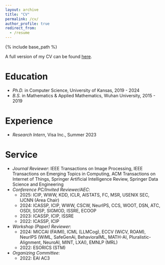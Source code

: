 ```yaml
---
layout: archive
title: "CV"
permalink: /cv/
author_profile: true
redirect_from:
  - /resume
---
```


{% include base_path %}

A full version of my CV can be found [here](http://liuzey.github.io/files/cv.pdf).

Education
======
* *Ph.D.* in Computer Science, University of Kansas, 2019 - 2024
* *B.S.* in Mathematics & Applied Mathematics, Wuhan University, 2015 - 2019

Experience
======
* *Research Intern*, Visa Inc., Summer 2023
  
Service
======
* *Journal Reviewer*: IEEE Transactions on Image Processing, IEEE Transactions on Emerging Topics in Computing, ACM Transactions on Internet of Things, Springer Artificial Intelligence Review, Springer Data Science and Engineering
* *Conference PC/Invited Reviewer/AEC*:
  - 2025: ICIP, WWW, KDD, ICLR, AISTATS, FC, MSR, USENIX SEC, IJCNN (Area Chair)
  - 2024: ICASSP, ICIP, WWW, CSCW, NeurIPS, CCS, WOOT, DSN, ATC, OSDI, SOSP, SIGMOD, ISSRE, ECOOP
  - 2023: ICASSP, ICIP, ISSRE
  - 2022: ICASSP, ICIP
* *Workshop (Paper) Reviewer*:
  - 2024: MICCAI (FAIMI), ICML (LLMCog), ECCV (WiCV, ROAM), NeurIPS (WiML, SafeGenAi, BehavioralML, MATH-AI, Pluralistic-Alignment, NeuroAI, MINT, LXAI), EMNLP (MRL)
  - 2022: ESORICS (STM)
* *Organizing Committee*:
  - 2022: EAI AC3
